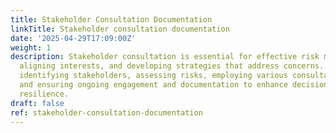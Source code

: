 ```yaml
---
title: Stakeholder Consultation Documentation
linkTitle: Stakeholder consultation documentation
date: '2025-04-29T17:09:00Z'
weight: 1
description: Stakeholder consultation is essential for effective risk management,
  aligning interests, and developing strategies that address concerns. It involves
  identifying stakeholders, assessing risks, employing various consultation methods,
  and ensuring ongoing engagement and documentation to enhance decision-making and
  resilience.
draft: false
ref: stakeholder-consultation-documentation
---
```


